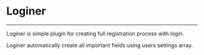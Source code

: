 <h1>Loginer</h1>

<hr>

<p>Loginer is simple plugin for creating full registration process with login.</p>
<p>Loginer automatically create all important fields using users settings array. </p>
